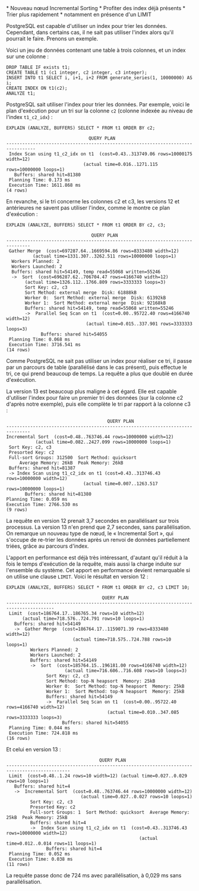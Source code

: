 <!--- 

### Tri incrémental    

-->

<div class="slide-content">
  * Nouveau nœud Incremental Sorting
  * Profiter des index déjà présents
  * Trier plus rapidement
    * notamment en présence d'un LIMIT
</div>

<div class="notes">

PostgreSQL est capable d'utiliser un index pour trier les données. Cependant,
dans certains cas, il ne sait pas utiliser l'index alors qu'il pourrait le
faire.  Prenons un exemple.

Voici un jeu de données contenant une table à trois colonnes, et un index sur
une colonne :

```
DROP TABLE IF exists t1;
CREATE TABLE t1 (c1 integer, c2 integer, c3 integer);
INSERT INTO t1 SELECT i, i+1, i+2 FROM generate_series(1, 10000000) AS i;
CREATE INDEX ON t1(c2);
ANALYZE t1;
```

PostgreSQL sait utiliser l'index pour trier les données. Par exemple, voici le
plan d'exécution pour un tri sur la colonne `c2` (colonne indexée au niveau de
l'index `t1_c2_idx`) :

```
EXPLAIN (ANALYZE, BUFFERS) SELECT * FROM t1 ORDER BY c2;

                               QUERY PLAN
---------------------------------------------------------------------------------
 Index Scan using t1_c2_idx on t1  (cost=0.43..313749.06 rows=10000175 width=12)
                             (actual time=0.016..1271.115 rows=10000000 loops=1)
   Buffers: shared hit=81380
 Planning Time: 0.173 ms
 Execution Time: 1611.868 ms
(4 rows)
```

En revanche, si le tri concerne les colonnes c2 et c3, les versions 12 et
antérieures ne savent pas utiliser l'index, comme le montre ce
plan d'exécution :

```
EXPLAIN (ANALYZE, BUFFERS) SELECT * FROM t1 ORDER BY c2, c3;

                                QUERY PLAN
-------------------------------------------------------------------------------
 Gather Merge  (cost=697287.64..1669594.86 rows=8333480 width=12)
          (actual time=1331.307..3262.511 rows=10000000 loops=1)
  Workers Planned: 2
  Workers Launched: 2
  Buffers: shared hit=54149, temp read=55068 written=55246
  ->  Sort  (cost=696287.62..706704.47 rows=4166740 width=12)
       (actual time=1326.112..1766.809 rows=3333333 loops=3)
       Sort Key: c2, c3
       Sort Method: external merge  Disk: 61888kB
       Worker 0:  Sort Method: external merge  Disk: 61392kB
       Worker 1:  Sort Method: external merge  Disk: 92168kB
       Buffers: shared hit=54149, temp read=55068 written=55246
       ->  Parallel Seq Scan on t1  (cost=0.00..95722.40 rows=4166740 width=12)
                              (actual time=0.015..337.901 rows=3333333 loops=3)
             Buffers: shared hit=54055
 Planning Time: 0.068 ms
 Execution Time: 3716.541 ms
(14 rows)
```

Comme PostgreSQL ne sait pas utiliser un index pour réaliser ce tri, il passe
par un parcours de table (parallélisé dans le cas présent), puis effectue le
tri, ce qui prend beaucoup de temps. La requête a plus que doublé en durée
d'exécution.

La version 13 est beaucoup plus maligne à cet égard. Elle est capable
d'utiliser l'index pour faire un premier tri des données (sur la colonne c2
d'après notre exemple), puis elle complète le tri par rapport à la
colonne c3 :

```
                                      QUERY PLAN
-------------------------------------------------------------------------------
Incremental Sort  (cost=0.48..763746.44 rows=10000000 width=12)
           (actual time=0.082..2427.099 rows=10000000 loops=1)
 Sort Key: c2, c3
 Presorted Key: c2
 Full-sort Groups: 312500  Sort Method: quicksort  
     Average Memory: 26kB  Peak Memory: 26kB
 Buffers: shared hit=81387
 -> Index Scan using t1_c2_idx on t1 (cost=0.43..313746.43 rows=10000000 width=12)
                             (actual time=0.007..1263.517 rows=10000000 loops=1)
       Buffers: shared hit=81380
Planning Time: 0.059 ms
Execution Time: 2766.530 ms
(9 rows)
```

La requête en version 12 prenait 3,7 secondes en parallélisant sur trois
processus. La version 13 n'en prend que 2,7 secondes, sans parallélisation. On
remarque un nouveau type de nœud, le « Incremental Sort »,
qui s'occupe de re-trier les données après un renvoi de données partiellement
triées, grâce au parcours d'index.

L'apport en performance est déjà très intéressant, d'autant qu'il réduit à la
fois le temps d'exécution de la requête, mais aussi la charge induite sur
l'ensemble du système. Cet apport en performance devient remarquable
si on utilise une clause `LIMIT`. Voici le résultat en version 12 :

```
EXPLAIN (ANALYZE, BUFFERS) SELECT * FROM t1 ORDER BY c2, c3 LIMIT 10;

                                    QUERY PLAN
----------------------------------------------------------------------------------------
 Limit  (cost=186764.17..186765.34 rows=10 width=12)
      (actual time=718.576..724.791 rows=10 loops=1)
   Buffers: shared hit=54149
   ->  Gather Merge  (cost=186764.17..1159071.39 rows=8333480 width=12)
                         (actual time=718.575..724.788 rows=10 loops=1)
         Workers Planned: 2
         Workers Launched: 2
         Buffers: shared hit=54149
         ->  Sort  (cost=185764.15..196181.00 rows=4166740 width=12)
                      (actual time=716.606..716.608 rows=10 loops=3)
               Sort Key: c2, c3
               Sort Method: top-N heapsort  Memory: 25kB
               Worker 0:  Sort Method: top-N heapsort  Memory: 25kB
               Worker 1:  Sort Method: top-N heapsort  Memory: 25kB
               Buffers: shared hit=54149
               ->  Parallel Seq Scan on t1  (cost=0.00..95722.40 rows=4166740 width=12)
                                      (actual time=0.010..347.085 rows=3333333 loops=3)
                     Buffers: shared hit=54055
 Planning Time: 0.044 ms
 Execution Time: 724.818 ms
(16 rows)
```

Et celui en version 13 :
```
                                   QUERY PLAN
----------------------------------------------------------------------------------------------
 Limit  (cost=0.48..1.24 rows=10 width=12) (actual time=0.027..0.029 rows=10 loops=1)
   Buffers: shared hit=4
   ->  Incremental Sort  (cost=0.48..763746.44 rows=10000000 width=12)
                            (actual time=0.027..0.027 rows=10 loops=1)
         Sort Key: c2, c3
         Presorted Key: c2
         Full-sort Groups: 1  Sort Method: quicksort  Average Memory: 25kB  Peak Memory: 25kB
         Buffers: shared hit=4
         ->  Index Scan using t1_c2_idx on t1  (cost=0.43..313746.43 rows=10000000 width=12)
                                                  (actual time=0.012..0.014 rows=11 loops=1)
               Buffers: shared hit=4
 Planning Time: 0.052 ms
 Execution Time: 0.038 ms
(11 rows)
```

La requête passe donc de 724 ms avec parallélisation, à 0,029 ms sans
parallélisation.

</div>

